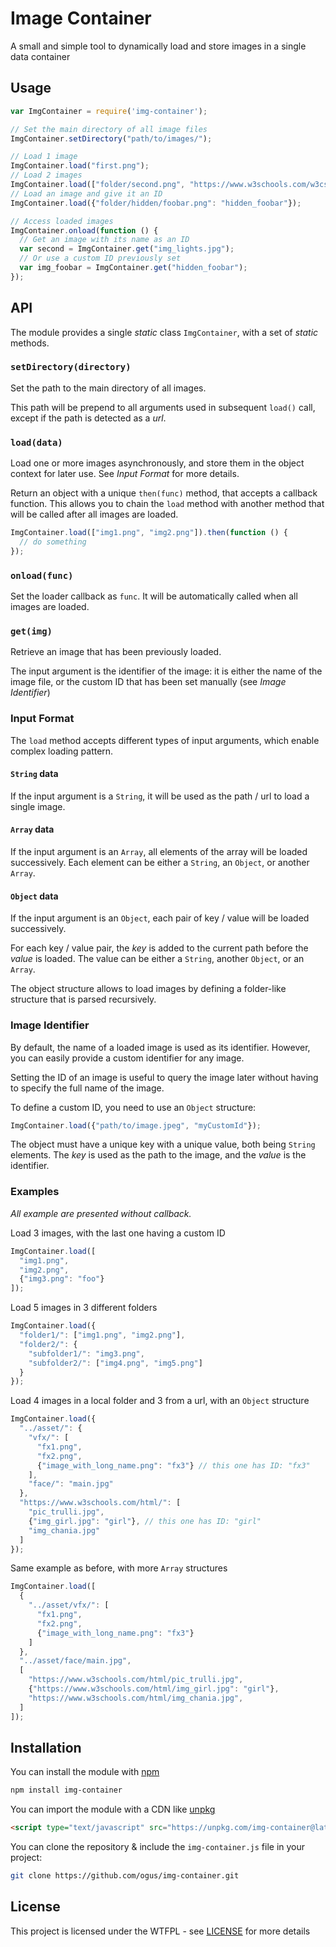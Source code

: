 # Image Container

A small and simple tool to dynamically load and store images in a single data container


## Usage

```js
var ImgContainer = require('img-container');

// Set the main directory of all image files
ImgContainer.setDirectory("path/to/images/");

// Load 1 image
ImgContainer.load("first.png");
// Load 2 images
ImgContainer.load(["folder/second.png", "https://www.w3schools.com/w3css/img_lights.jpg"]);
// Load an image and give it an ID
ImgContainer.load({"folder/hidden/foobar.png": "hidden_foobar"});

// Access loaded images
ImgContainer.onload(function () {
  // Get an image with its name as an ID
  var second = ImgContainer.get("img_lights.jpg");
  // Or use a custom ID previously set
  var img_foobar = ImgContainer.get("hidden_foobar");
});

```


## API

The module provides a single *static* class `ImgContainer`, with a set of *static* methods.

### `setDirectory(directory)`

Set the path to the main directory of all images.

This path will be prepend to all arguments used in subsequent `load()` call, except if the path is detected as a *url*.

### `load(data)`

Load one or more images asynchronously, and store them in the object context for later use. See *Input Format* for more details.

Return an object with a unique `then(func)` method, that accepts a callback function. This allows you to chain the `load` method with another method that will be called after all images are loaded.

```js
ImgContainer.load(["img1.png", "img2.png"]).then(function () {
  // do something
});
```

### `onload(func)`

Set the loader callback as `func`. It will be automatically called when all images are loaded.

### `get(img)`

Retrieve an image that has been previously loaded.

The input argument is the identifier of the image: it is either the name of the image file, or the custom ID that has been set manually (see *Image Identifier*)

### Input Format

The `load` method accepts different types of input arguments, which enable complex loading pattern.

#### `String` data

If the input argument is a `String`, it will be used as the path / url to load a single image.

#### `Array` data

If the input argument is an `Array`, all elements of the array will be loaded successively. Each element can be either a `String`, an `Object`, or another `Array`.

#### `Object` data

If the input argument is an `Object`, each pair of key / value  will be loaded successively.

For each key / value pair, the *key* is added to the current path before the *value* is loaded. The value can be either a `String`, another `Object`, or an `Array`.

The object structure allows to load images by defining a folder-like structure that is parsed recursively.

### Image Identifier

By default, the name of a loaded image is used as its identifier. However, you can easily provide a custom identifier for any image.

Setting the ID of an image is useful to query the image later without having to specify the full name of the image.

To define a custom ID, you need to use an `Object` structure:
```js
ImgContainer.load({"path/to/image.jpeg", "myCustomId"});
```

The object must have a unique key with a unique value, both being `String` elements. The *key* is used as the path to the image, and the *value* is the identifier.

### Examples

*All example are presented without callback.*

Load 3 images, with the last one having a custom ID
```js
ImgContainer.load([
  "img1.png",
  "img2.png",
  {"img3.png": "foo"}
]);
```

Load 5 images in 3 different folders
```js
ImgContainer.load({
  "folder1/": ["img1.png", "img2.png"],
  "folder2/": {
    "subfolder1/": "img3.png",
    "subfolder2/": ["img4.png", "img5.png"]
  }
});
```

Load 4 images in a local folder and 3 from a url, with an `Object` structure
```js
ImgContainer.load({
  "../asset/": {
    "vfx/": [
      "fx1.png",
      "fx2.png",
      {"image_with_long_name.png": "fx3"} // this one has ID: "fx3"
    ],
    "face/": "main.jpg"
  },
  "https://www.w3schools.com/html/": [
    "pic_trulli.jpg",
    {"img_girl.jpg": "girl"}, // this one has ID: "girl"
    "img_chania.jpg"
  ]
});
```

Same example as before, with more `Array` structures
```js
ImgContainer.load([
  {
    "../asset/vfx/": [
      "fx1.png",
      "fx2.png",
      {"image_with_long_name.png": "fx3"}
    ]
  },
  "../asset/face/main.jpg",
  [
    "https://www.w3schools.com/html/pic_trulli.jpg",
    {"https://www.w3schools.com/html/img_girl.jpg": "girl"},
    "https://www.w3schools.com/html/img_chania.jpg",
  ]
]);
```


## Installation

You can install the module with [npm](https://www.npmjs.com/)
```sh
npm install img-container
```

You can import the module with a CDN like [unpkg](https://unpkg.com/)
```html
<script type="text/javascript" src="https://unpkg.com/img-container@latest"></script>
```

You can clone the repository & include the `img-container.js` file in your project:
```sh
git clone https://github.com/ogus/img-container.git
```


## License

This project is licensed under the WTFPL - see [LICENSE](LICENSE) for more details

